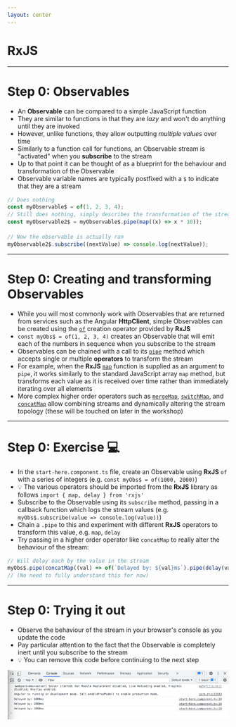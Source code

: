 ```yaml
---
layout: center
---
```


# RxJS

---

<div class="dense">

# Step 0: Observables

- An **Observable** can be compared to a simple JavaScript function
- They are similar to functions in that they are _lazy_ and won't do anything until they are invoked
- However, unlike functions, they allow outputting _multiple values_ over time
- Similarly to a function call for functions, an Observable stream is "activated" when you **subscribe** to the stream
- Up to that point it can be thought of as a blueprint for the behaviour and transformation of the Observable
- Observable variable names are typically postfixed with a `$` to indicate that they are a stream

```typescript
// Does nothing
const myObservable$ = of(1, 2, 3, 4);
// Still does nothing, simply describes the transformation of the stream by multiplying each value by 10
const myObservable2$ = myObservable$.pipe(map((x) => x * 10));

// Now the observable is actually ran
myObservable2$.subscribe((nextValue) => console.log(nextValue));
```

</div>

---

<div class="dense">

# Step 0: Creating and transforming Observables

- While you will most commonly work with Observables that are returned from services such as the Angular **HttpClient**, simple Observables can be created using the [`of`](https://rxjs.dev/api/index/function/of) creation operator provided by **RxJS**
- `const myObs$ = of(1, 2, 3, 4)` creates an Observable that will emit each of the numbers in sequence when you subscribe to the stream
- Observables can be chained with a call to its [`pipe`](https://rxjs.dev/guide/operators#piping) method which accepts single or multiple **operators** to transform the stream
- For example, when the **RxJS** [`map`](https://rxjs.dev/api/index/function/map) function is supplied as an argument to `pipe`, it works similarly to the standard JavaScript array `map` method, but transforms each value as it is received over time rather than immediately iterating over all elements
- More complex higher order operators such as [`mergeMap`](https://rxjs.dev/api/index/function/mergeMap), [`switchMap`](https://rxjs.dev/api/index/function/switchMap), and [`concatMap`](https://rxjs.dev/api/index/function/concatMap) allow combining streams and dynamically altering the stream topology (these will be touched on later in the workshop)

</div>

---

<div class="dense">

# Step 0: Exercise 💻

- In the `start-here.component.ts` file, create an Observable using **RxJS** `of` with a series of integers (e.g. `const myObs$ = of(1000, 2000)`)
- 💡 The various operators should be imported from the **RxJS** library as follows `import { map, delay } from 'rxjs'`
- Subscribe to the Observable using its `subscribe` method, passing in a callback function which logs the stream values (e.g. `myObs$.subscribe(value => console.log(value))`)
- Chain a `.pipe` to this and experiment with different **RxJS** operators to transform this value, e.g. `map`, `delay`
- Try passing in a higher order operator like `concatMap` to really alter the behaviour of the stream:

```typescript
// Will delay each by the value in the stream
myObs$.pipe(concatMap((val) => of(`Delayed by: ${val}ms`).pipe(delay(val))));
// (No need to fully understand this for now)
```

</div>

---

<div class="dense">

# Step 0: Trying it out

- Observe the behaviour of the stream in your browser's console as you update the code
- Pay particular attention to the fact that the Observable is completely inert until you subscribe to the stream
- 💡 You can remove this code before continuing to the next step

<img src="/images/try-rxjs.png" alt="RxJS subscription output">

</div>

